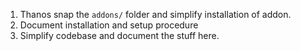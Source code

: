 
1. Thanos snap the `addons/` folder and simplify installation of addon.
2. Document installation and setup procedure
3. Simplify codebase and document the stuff here.